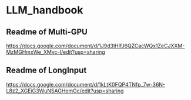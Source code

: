 # LLM_handbook

## Readme of Multi-GPU
https://docs.google.com/document/d/1J9d3lHIfJ6QZCacWQx1ZeCJXXM-MzMGHmxWe_XMvc-I/edit?usp=sharing

## Readme of LongInput
https://docs.google.com/document/d/1kLtK0FQP4TNfp_7w-36N-L8z2_XGEiG3WuNSAGHemGc/edit?usp=sharing
